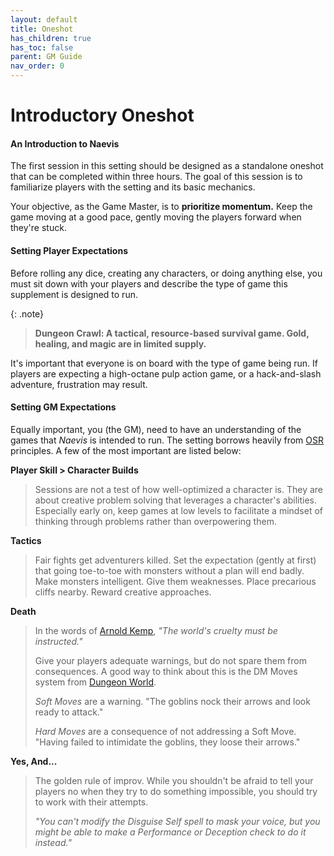 ```yaml
---
layout: default
title: Oneshot
has_children: true
has_toc: false
parent: GM Guide
nav_order: 0
---
```


# Introductory Oneshot

#### An Introduction to Naevis

The first session in this setting should be designed as a standalone oneshot that can be completed within three hours. The goal of this session is to familiarize players with the setting and its basic mechanics.

Your objective, as the Game Master, is to **prioritize momentum.** Keep the game moving at a good pace, gently moving the players forward when they're stuck. 

#### Setting Player Expectations

Before rolling any dice, creating any characters, or doing anything else, you must sit down with your players and describe the type of game this supplement is designed to run.

{: .note}
> **Dungeon Crawl: A tactical, resource-based survival game. Gold, healing, and magic are in limited supply.**

It's important that everyone is on board with the type of game being run. If players are expecting a high-octane pulp action game, or a hack-and-slash adventure, frustration may result.

#### Setting GM Expectations

Equally important, you (the GM), need to have an understanding of the games that _Naevis_ is intended to run. The setting borrows heavily from [OSR](https://en.wikipedia.org/wiki/Old_School_Renaissance#Style_of_play) principles. A few of the most important are listed below:

**Player Skill > Character Builds**

> Sessions are not a test of how well-optimized a character is. They are about creative problem solving that leverages a character's abilities. Especially early on, keep games at low levels to facilitate a mindset of thinking through problems rather than overpowering them.

**Tactics**

> Fair fights get adventurers killed. Set the expectation (gently at first) that going toe-to-toe with monsters without a plan will end badly. Make monsters intelligent. Give them weaknesses. Place precarious cliffs nearby. Reward creative approaches.

**Death**

> In the words of [Arnold Kemp](https://goblinpunch.blogspot.com/), _"The world's cruelty must be instructed."_
> 
> Give your players adequate warnings, but do not spare them from consequences. A good way to think about this is the DM Moves system from [Dungeon World](https://www.dungeonworldsrd.com/gamemastering/).
>
> *Soft Moves* are a warning. "The goblins nock their arrows and look ready to attack."
> 
> *Hard Moves* are a consequence of not addressing a Soft Move. "Having failed to intimidate the goblins, they loose their arrows." 


**Yes, And...**

> The golden rule of improv. While you shouldn't be afraid to tell your players no when they try to do something impossible, you should try to work with their attempts.
> 
> *"You can't modify the Disguise Self spell to mask your voice, but you might be able to make a Performance or Deception check to do it instead."*